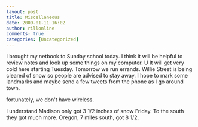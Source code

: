 ```yaml
---
layout: post
title: Miscellaneous
date: 2009-01-11 16:02
author: rillonline
comments: true
categories: [Uncategorized]
---
```

I brought my netbook to Sunday school today. I think it will be helpful to review notes and look up some things on my computer. U
It will get very cold here starting Tuesday. Tomorrow we run errands. Willie Street is being cleared of snow so people are advised to stay away. I hope to mark some landmarks and maybe send a few tweets from the phone as I go around town.

fortunately, we don't have wireless.

I understand Madison only got 3 1/2 inches of snow Friday. To the south they got much more. Oregon, 7 miles south, got 8 1/2.
